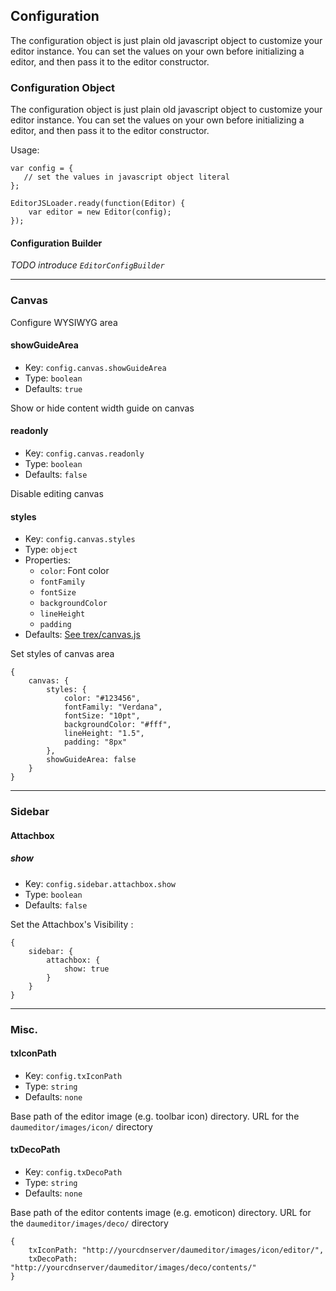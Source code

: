 ## Configuration

The configuration object is just plain old javascript object to customize your editor instance. You can set the values on your own before initializing a editor, and then pass it to the editor constructor.

### Configuration Object

The configuration object is just plain old javascript object to customize your editor instance. You can set the values on your own before initializing a editor, and then pass it to the editor constructor.

Usage:

    var config = {
       // set the values in javascript object literal
    };

    EditorJSLoader.ready(function(Editor) {
        var editor = new Editor(config);
    });



#### Configuration Builder

_TODO introduce `EditorConfigBuilder`_

---

### Canvas

Configure WYSIWYG area

#### showGuideArea

* Key: `config.canvas.showGuideArea`
* Type: `boolean`
* Defaults: `true`

Show or hide content width guide on canvas

#### readonly

* Key: `config.canvas.readonly`
* Type: `boolean`
* Defaults: `false`

Disable editing canvas

#### styles

* Key: `config.canvas.styles`
* Type: `object`
* Properties:
    * `color`: Font color
    * `fontFamily`
    * `fontSize`
    * `backgroundColor`
    * `lineHeight`
    * `padding`
* Defaults: [See trex/canvas.js](https://github.com/daumeditor/DaumEditor/blob/development/daumeditor/js/trex/canvas.js#L17)

Set styles of canvas area


    {
        canvas: {
            styles: {
                color: "#123456",
                fontFamily: "Verdana",
                fontSize: "10pt",
                backgroundColor: "#fff",
                lineHeight: "1.5",
                padding: "8px"
            },
            showGuideArea: false
        }
    }


- - -

### Sidebar

#### Attachbox

##### show

* Key: `config.sidebar.attachbox.show`
* Type: `boolean`
* Defaults: `false`

Set the Attachbox's Visibility :

    {
        sidebar: {
            attachbox: {
                show: true
            }
        }
    }

- - -

### Misc.

#### txIconPath

* Key: `config.txIconPath`
* Type: `string`
* Defaults: `none`

Base path of the editor image (e.g. toolbar icon) directory.
URL for the `daumeditor/images/icon/` directory


#### txDecoPath

* Key: `config.txDecoPath`
* Type: `string`
* Defaults: `none`

Base path of the editor contents image (e.g. emoticon) directory.
URL for the `daumeditor/images/deco/` directory

    {
        txIconPath: "http://yourcdnserver/daumeditor/images/icon/editor/",
        txDecoPath: "http://yourcdnserver/daumeditor/images/deco/contents/"
    }
